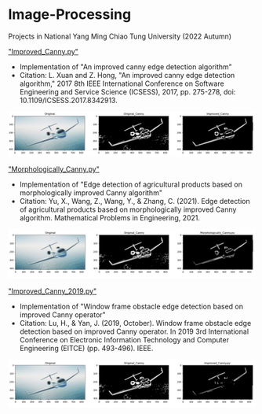 # Image-Processing
Projects in National Yang Ming Chiao Tung University (2022 Autumn)

["Improved_Canny.py"](https://github.com/xup6YJ/Image_Processing/blob/main/CannyEdgeDetection/Improved_Canny.py)

- Implementation of "An improved canny edge detection algorithm"
- Citation: L. Xuan and Z. Hong, "An improved canny edge detection algorithm," 2017 8th IEEE International Conference on Software Engineering and Service Science (ICSESS), 2017, pp. 275-278, doi: 10.1109/ICSESS.2017.8342913.

<p align="center">
  <img src="Image/1-2.jpg">
</p>

["Morphologically_Canny.py"](https://github.com/xup6YJ/Image_Processing/blob/main/CannyEdgeDetection/Morphologically_Canny.py)

- Implementation of "Edge detection of agricultural products based on morphologically improved Canny algorithm"
- Citation: Yu, X., Wang, Z., Wang, Y., & Zhang, C. (2021). Edge detection of agricultural products based on morphologically improved Canny algorithm. Mathematical Problems in Engineering, 2021.

<p align="center">
  <img src="Image/2-2.jpg">
</p>

["Improved_Canny_2019.py"](https://github.com/xup6YJ/Image_Processing/blob/main/CannyEdgeDetection/Improved_Canny_2019.py)

- Implementation of "Window frame obstacle edge detection based on improved Canny operator"
- Citation: Lu, H., & Yan, J. (2019, October). Window frame obstacle edge detection based on improved Canny operator. In 2019 3rd International Conference on Electronic Information Technology and Computer Engineering (EITCE) (pp. 493-496). IEEE.

<p align="center">
  <img src="Image/3-3.jpg">
</p>
